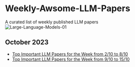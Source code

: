 # Weekly-Awsome-LLM-Papers
A curated list of weekly published LLM papers 
![Large-Language-Models-01](https://github.com/youssefHosni/Weekly-Awsome-LLM-Papers/assets/72076328/47b833b9-9945-46fd-8d8e-2d9544fa4308)


## October 2023 ##
* [Top Important LLM Papers for the Week from 2/10 to 8/10](https://pub.towardsai.net/top-important-llm-papers-for-the-week-from-2-10-to-8-10-123d0a4ee95e?sk=b4d9cb352c77b32874951b7817bd2f60)
* [Top Important LLM Papers for the Week from 9/10 to 15/10](https://pub.towardsai.net/top-important-llm-papers-for-the-week-from-9-10-to-15-10-5f995aa6043c?sk=2899df563da5e4dce439dccd825a1b31)
